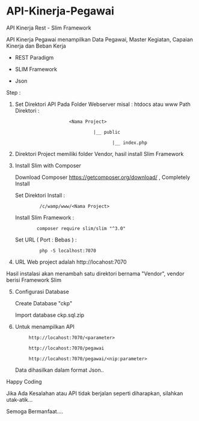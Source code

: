 # API-Kinerja-Pegawai
API Kinerja Rest - Slim Framework

API Kinerja Pegawai menampilkan Data Pegawai, Master Kegiatan, Capaian Kinerja dan Beban Kerja

  - REST Paradigm

  - SLIM Framework
  
  - Json
  
Step :  
  
1. Set Direktori API Pada Folder Webserver misal : htdocs <xampp> atau www <WampServer>
            Path Direktori :
    
                           <Nama Project> 
                           
                                    |__ public
                                    
                                           |__ index.php
 
2. Direktori Project memiliki folder Vendor, hasil install Slim Framework

3. Install Slim with Composer

      Download  Composer  https://getcomposer.org/download/ , Completely Install
      
      Set Direktori Install    :  
      
                /c/wamp/www/<Nama Project>
  
      Install Slim Framework   : 
       
               composer require slim/slim "^3.0"
               
      Set URL ( Port : Bebas ) :
      
                php -S localhost:7070
                
 4. URL Web project adalah http://locahost:7070
 
 Hasil instalasi akan menambah satu direktori bernama "Vendor", vendor berisi Framework Slim
 
 
 5. Configurasi Database
 
    Create Database "ckp"
    
    Import database ckp.sql.zip
    
    
 6. Untuk menampilkan API
 
             http://locahost:7070/<parameter>
    
             http://locahost:7070/pegawai
    
             http://locahost:7070/pegawai/<nip:parameter>
    
    Data dihasilkan dalam format Json..



Happy Coding

Jika Ada Kesalahan atau API tidak berjalan seperti diharapkan, silahkan utak-atik...

Semoga Bermanfaat....
 
 
             
      
      
      

  


